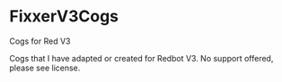 # FixxerV3Cogs
Cogs for Red V3

Cogs that I have adapted or created for Redbot V3.  No support offered, please see license.  
